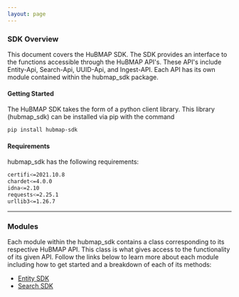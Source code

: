 ```yaml
---
layout: page
---
```

### SDK Overview


This document covers the HuBMAP SDK. The SDK provides an interface to the functions accessible through the HuBMAP API's. These API's include Entity-Api, Search-Api, UUID-Api, and Ingest-API. Each API has its own module contained within the hubmap_sdk package.   

#### Getting Started
The HuBMAP SDK takes the form of a python client library. This library (hubmap_sdk) can be installed via pip with the command
```bash
pip install hubmap-sdk 
```

#### Requirements
hubmap_sdk has the following requirements:
```bash
certifi<=2021.10.8
chardet<=4.0.0
idna<=2.10
requests<=2.25.1
urllib3<=1.26.7
```



---
### Modules

Each module within the hubmap_sdk contains a class corresponding to its respective HuBMAP API. This class is what gives access to the functionality of its given API. Follow the links below to learn more about each module including how to get started and a breakdown of each of its methods:

* [Entity SDK](entitysdk.html)
* [Search SDK](searchsdk.html)

